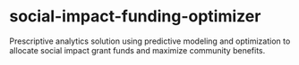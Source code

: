 # social-impact-funding-optimizer
Prescriptive analytics solution using predictive modeling and optimization to allocate social impact grant funds and maximize community benefits.
